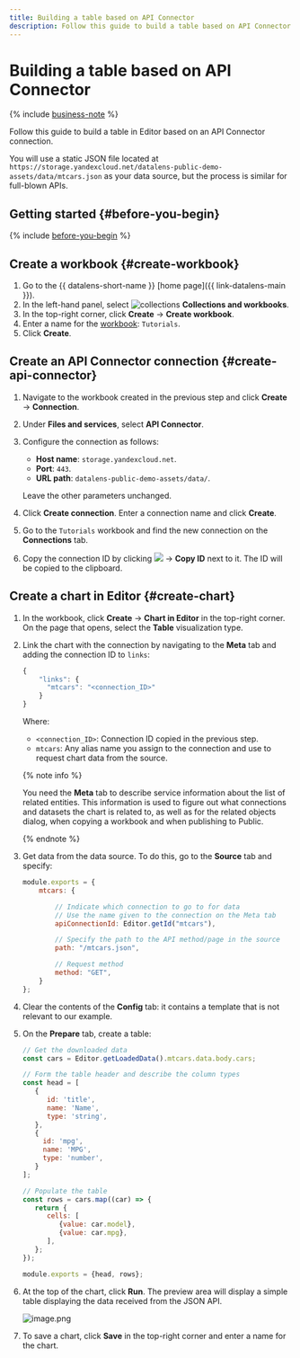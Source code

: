```yaml
---
title: Building a table based on API Connector
description: Follow this guide to build a table based on API Connector in Editor.
---
```


# Building a table based on API Connector


{% include [business-note](../../../../_includes/datalens/datalens-functionality-available-business-note.md) %}


Follow this guide to build a table in Editor based on an API Connector connection.

You will use a static JSON file located at `https://storage.yandexcloud.net/datalens-public-demo-assets/data/mtcars.json` as your data source, but the process is similar for full-blown APIs.

## Getting started {#before-you-begin}


{% include [before-you-begin](../../../../_tutorials/_tutorials_includes/before-you-begin-datalens.md) %}


## Create a workbook {#create-workbook}

1. Go to the {{ datalens-short-name }} [home page]({{ link-datalens-main }}).
1. In the left-hand panel, select ![collections](../../../../_assets/console-icons/rectangles-4.svg) **Collections and workbooks**.
1. In the top-right corner, click **Create** → **Create workbook**.
1. Enter a name for the [workbook](../../../workbooks-collections/index.md): `Tutorials`.
1. Click **Create**.

## Create an API Connector connection {#create-api-connector}

1. Navigate to the workbook created in the previous step and click **Create** → **Connection**.

1. Under **Files and services**, select **API Connector**.

1. Configure the connection as follows:

   * **Host name**: `storage.yandexcloud.net`.
   * **Port**: `443`.
   * **URL path**: `datalens-public-demo-assets/data/`.

   Leave the other parameters unchanged. 
   
1. Click **Create connection**. Enter a connection name and click **Create**.

1. Go to the `Tutorials` workbook and find the new connection on the **Connections** tab.

1. Copy the connection ID by clicking ![](../../../../_assets/console-icons/ellipsis.svg) → **Copy ID** next to it. The ID will be copied to the clipboard.

## Create a chart in Editor {#create-chart}

1. In the workbook, click **Create** → **Chart in Editor** in the top-right corner. On the page that opens, select the **Table** visualization type.

1. Link the chart with the connection by navigating to the **Meta** tab and adding the connection ID to `links`:

   ```javascript
   {
       "links": {
   	     "mtcars": "<connection_ID>"
       }
   }
   ```

   Where:
   * `<connection_ID>`: Connection ID copied in the previous step.
   * `mtcars`: Any alias name you assign to the connection and use to request chart data from the source.

   {% note info %}
   
   You need the **Meta** tab to describe service information about the list of related entities. This information is used to figure out what connections and datasets the chart is related to, as well as for the related objects dialog, when copying a workbook and when publishing to Public.

   {% endnote %}

1. Get data from the data source. To do this, go to the **Source** tab and specify:

   ```javascript
   module.exports = {
       mtcars: {

		   // Indicate which connection to go to for data
		   // Use the name given to the connection on the Meta tab
           apiConnectionId: Editor.getId("mtcars"),

		   // Specify the path to the API method/page in the source
           path: "/mtcars.json",

		   // Request method
           method: "GET",
       }
   };
   ```

1. Clear the contents of the **Config** tab: it contains a template that is not relevant to our example.

1. On the **Prepare** tab, create a table:

   ```javascript
   // Get the downloaded data
   const cars = Editor.getLoadedData().mtcars.data.body.cars;

   // Form the table header and describe the column types
   const head = [
      {
         id: 'title',
         name: 'Name',
         type: 'string',
      },
      {
      	id: 'mpg',
      	name: 'MPG',
      	type: 'number',
      }
   ];

   // Populate the table
   const rows = cars.map((car) => {
      return {
         cells: [
            {value: car.model},
            {value: car.mpg},
         ],
      };
   });

   module.exports = {head, rows};
   ```

1. At the top of the chart, click **Run**. The preview area will display a simple table displaying the data received from the JSON API.

   ![image.png](../../../../_assets/datalens/editor/quick-start-3.png)

1. To save a chart, click **Save** in the top-right corner and enter a name for the chart.
